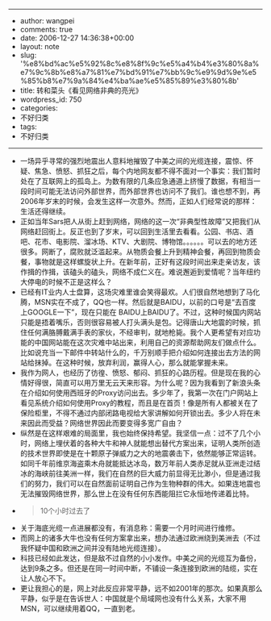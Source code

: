 - --
- author: wangpei
- comments: true
- date: 2006-12-27 14:36:38+00:00
- layout: note
- slug: '%e8%bd%ac%e5%92%8c%e8%8f%9c%e5%a4%b4%e3%80%8a%e7%9c%8b%e8%a7%81%e7%bd%91%e7%bb%9c%e9%9d%9e%e5%85%b8%e7%9a%84%e4%ba%ae%e5%85%89%e3%80%8b'
- title: 转和菜头《看见网络非典的亮光》
- wordpress_id: 750
- categories:
- 不好归类
- tags:
- 不好归类
- --
- 一场异乎寻常的强烈地震出人意料地摧毁了中美之间的光缆连接，震惊、怀疑、焦急、愤怒、抓狂之后，每个内地网友都不得不面对一个事实：我们暂时处在了互联网上的孤岛上。为数有限的几条应急通道上挤慢了数据，有相当一段时间可能无法访问外部世界，而外部世界也访问不了我们。谁也想不到，再2006年岁末的时候，会发生这样一次意外。然而，正如人们经常说的那样：生活还得继续。
- 正如当年Sars把人从街上赶到网络，网络的这一次“非典型性故障”又把我们从网络赶回街上。反正也到了岁末，可以回到生活里去看看。公园、书店、酒吧、花市、电影院、溜冰场、KTV、大剧院、博物馆。。。。。。可以去的地方还很多。网断了，腐败就泛滥起来。从物质会餐上升到精神会餐，再回到物质会餐，事物就是这样螺旋状上升。在新年前，正好有这段时间出来走亲访友，该作揖的作揖，该磕头的磕头，网络不成仁义在。难说邂逅到爱情呢？当年纽约大停电的时候不正是这样么？
- 已经有IT业内人士盘算，这场灾难里谁会笑得最欢。人们很自然地想到了马化腾，MSN实在不成了，QQ也一样。然后就是BAIDU，以前的口号是“去百度上GOOGLE一下”，现在只能在 BAIDU上BAIDU了。不过，这种时候国内网站只能是捂着嘴乐，否则很容易被人打头满头是包。记得唐山大地震的时候，抓住任何满胳膊戴满手表的家伙，不经审判，就地枪毙。我个人更希望有对应功能的中国网站能在这次灾难中站出来，利用自己的资源帮助网友们做点什么。比如说充当一下邮件中转站什么的，千万别顺手把介绍如何连接出去方法的网站给抹掉。在这种时候，放弃利润，赢得人心，那么就能掌握未来。
- 我作为网人，也经历了彷徨、愤怒、郁闷、抓狂的心路历程。但是现在我的心情好得很，简直可以用万里无云天来形容。为什么呢？因为我看到了新浪头条在介绍如何使用西班牙的Proxy访问出去。多少年了，我第一次在门户网站上看见系统介绍如何使用Proxy的教程，而且是在首页！像是所有人都被关在了保险柜里，不得不通过内部闭路电视给大家讲解如何开锁出去。多少人将在未来因此而受益？网络世界因此而要变得多宽广自由？
- 纵然是在这样艰难的局面里，我也始终保持希望。我坚信一点：过不了几个小时，网络上埋伏着的各种大牛和神人就能想出替代方案出来，证明人类所创造的技术世界即使是在十颗原子弹威力之大的地震袭击下，依然能够正常运转。如同千年前维京海盗乘木舟就能抵达冰岛，数万年前人类赤足就从亚洲走过结冰的海峡前往美洲一样，我们在自然的巨大威力前显得无比渺小，但是通过我们的努力，我们可以在自然面前证明自己作为生物种群的伟大。如果连地震也无法摧毁网络世界，那么世上在没有任何东西能阻拦它永恒地传递着比特。
- <blockquote>10个小时过去了
- 关于海底光缆一点进展都没有，有消息称：需要一个月时间进行维修。
- 而网上的诸多大牛也没有任何方案拿出来，想办法通过欧洲绕到美洲去（不过我怀疑中国和欧洲之间并没有陆地光缆连接）。
- 科技已经如此发达，但是敌不过自然的小小发作。中美之间的光缆互为备份，达到9条之多。但还是在同一时间中断，不铺设一条连接到欧洲的陆缆，实在让人放心不下。
- 更让我担心的是，网上对此反应非常平静，远不如2001年的那次。如果真那么平静，似乎是在告诉世人：中国就是个局域网也没有什么关系，大家不用MSN，可以继续用着QQ，一直到老。</blockquote>

